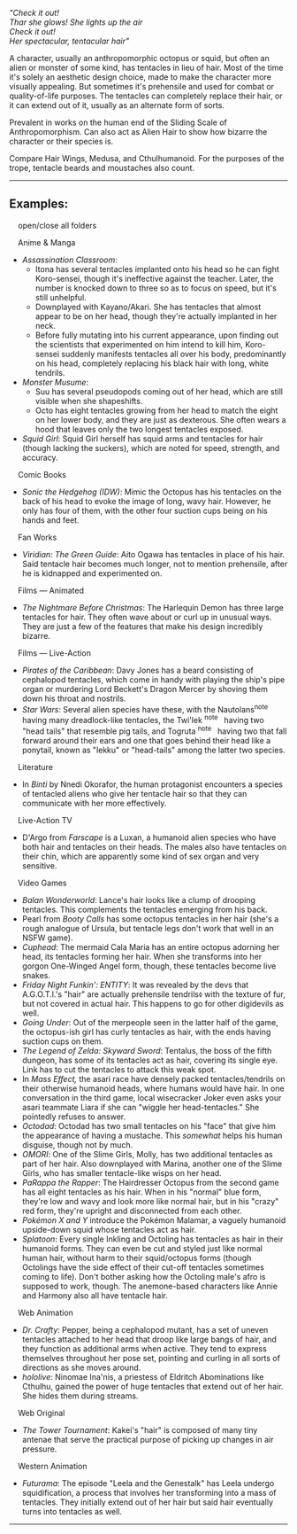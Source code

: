 _"Check it out!  
Thar she glows! She lights up the air  
Check it out!  
Her spectacular, tentacular hair"_

A character, usually an anthropomorphic octopus or squid, but often an alien or monster of some kind, has tentacles in lieu of hair. Most of the time it's solely an aesthetic design choice, made to make the character more visually appealing. But sometimes it's prehensile and used for combat or quality-of-life purposes. The tentacles can completely replace their hair, or it can extend out of it, usually as an alternate form of sorts.

Prevalent in works on the human end of the Sliding Scale of Anthropomorphism. Can also act as Alien Hair to show how bizarre the character or their species is.

Compare Hair Wings, Medusa, and Cthulhumanoid. For the purposes of the trope, tentacle beards and moustaches also count.

___

## Examples:

    open/close all folders 

    Anime & Manga 

-   _Assassination Classroom_:
    -   Itona has several tentacles implanted onto his head so he can fight Koro-sensei, though it's ineffective against the teacher. Later, the number is knocked down to three so as to focus on speed, but it's still unhelpful.
    -   Downplayed with Kayano/Akari. She has tentacles that almost appear to be on her head, though they're actually implanted in her neck.
    -   Before fully mutating into his current appearance, upon finding out the scientists that experimented on him intend to kill him, Koro-sensei suddenly manifests tentacles all over his body, predominantly on his head, completely replacing his black hair with long, white tendrils.
-   _Monster Musume_:
    -   Suu has several pseudopods coming out of her head, which are still visible when she shapeshifts.
    -   Octo has eight tentacles growing from her head to match the eight on her lower body, and they are just as dexterous. She often wears a hood that leaves only the two longest tentacles exposed.
-   _Squid Girl_: Squid Girl herself has squid arms and tentacles for hair (though lacking the suckers), which are noted for speed, strength, and accuracy.

    Comic Books 

-   _Sonic the Hedgehog (IDW)_: Mimic the Octopus has his tentacles on the back of his head to evoke the image of long, wavy hair. However, he only has four of them, with the other four suction cups being on his hands and feet.

    Fan Works 

-   _Viridian: The Green Guide_: Aito Ogawa has tentacles in place of his hair. Said tentacle hair becomes much longer, not to mention prehensile, after he is kidnapped and experimented on.

    Films — Animated 

-   _The Nightmare Before Christmas_: The Harlequin Demon has three large tentacles for hair. They often wave about or curl up in unusual ways. They are just a few of the features that make his design incredibly bizarre.

    Films — Live-Action 

-   _Pirates of the Caribbean_: Davy Jones has a beard consisting of cephalopod tentacles, which come in handy with playing the ship's pipe organ or murdering Lord Beckett's Dragon Mercer by shoving them down his throat and nostrils.
-   _Star Wars_: Several alien species have these, with the Nautolans<sup>note&nbsp;</sup>  having many dreadlock-like tentacles, the Twi'lek <sup>note&nbsp;</sup>  having two "head tails" that resemble pig tails, and Togruta <sup>note&nbsp;</sup>  having two that fall forward around their ears and one that goes behind their head like a ponytail, known as "lekku" or "head-tails" among the latter two species.

    Literature 

-   In _Binti_ by Nnedi Okorafor, the human protagonist encounters a species of tentacled aliens who give her tentacle hair so that they can communicate with her more effectively.

    Live-Action TV 

-   D'Argo from _Farscape_ is a Luxan, a humanoid alien species who have both hair and tentacles on their heads. The males also have tentacles on their chin, which are apparently some kind of sex organ and very sensitive.

    Video Games 

-   _Balan Wonderworld_: Lance's hair looks like a clump of drooping tentacles. This complements the tentacles emerging from his back.
-   Pearl from _Booty Calls_ has some octopus tentacles in her hair (she's a rough analogue of Ursula, but tentacle legs don't work that well in an NSFW game).
-   _Cuphead_: The mermaid Cala Maria has an entire octopus adorning her head, its tentacles forming her hair. When she transforms into her gorgon One-Winged Angel form, though, these tentacles become live snakes.
-   _Friday Night Funkin': ENTITY_: It was revealed by the devs that A.G.O.T.I.'s "hair" are actually prehensile tendrils<small>◊</small> with the texture of fur, but not covered in actual hair. This happens to go for other digidevils as well.
-   _Going Under_: Out of the merpeople seen in the latter half of the game, the octopus-ish girl has curly tentacles as hair, with the ends having suction cups on them.
-   _The Legend of Zelda: Skyward Sword_: Tentalus, the boss of the fifth dungeon, has some of its tentacles act as hair, covering its single eye. Link has to cut the tentacles to attack this weak spot.
-   In _Mass Effect,_ the asari race have densely packed tentacles/tendrils on their otherwise humanoid heads, where humans would have hair. In one conversation in the third game, local wisecracker Joker even asks your asari teammate Liara if she can "wiggle her head-tentacles." She pointedly refuses to answer.
-   _Octodad_: Octodad has two small tentacles on his "face" that give him the appearance of having a mustache. This _somewhat_ helps his human disguise, though not by much.
-   _OMORI_: One of the Slime Girls, Molly, has two additional tentacles as part of her hair. Also downplayed with Marina, another one of the Slime Girls, who has smaller tentacle-like wisps on her head.
-   _PaRappa the Rapper_: The Hairdresser Octopus from the second game has all eight tentacles as his hair. When in his "normal" blue form, they're low and wavy and look more like normal hair, but in his "crazy" red form, they're upright and disconnected from each other.
-   _Pokémon X and Y_ introduce the Pokémon Malamar, a vaguely humanoid upside-down squid whose tentacles act as hair.
-   _Splatoon_: Every single Inkling and Octoling has tentacles as hair in their humanoid forms. They can even be cut and styled just like normal human hair, without harm to their squid/octopus forms (though Octolings have the side effect of their cut-off tentacles sometimes coming to life). Don't bother asking how the Octoling male's afro is supposed to work, though. The anemone-based characters like Annie and Harmony also all have tentacle hair.

    Web Animation 

-   _Dr. Crafty_: Pepper, being a cephalopod mutant, has a set of uneven tentacles attached to her head that droop like large bangs of hair, and they function as additional arms when active. They tend to express themselves throughout her pose set, pointing and curling in all sorts of directions as she moves around.
-   _hololive_: Ninomae Ina'nis, a priestess of Eldritch Abominations like Cthulhu, gained the power of huge tentacles that extend out of her hair. She hides them during streams.

    Web Original 

-   _The Tower Tournament_: Kakei's "hair" is composed of many tiny antenae that serve the practical purpose of picking up changes in air pressure.

    Western Animation 

-   _Futurama_: The episode "Leela and the Genestalk" has Leela undergo squidification, a process that involves her transforming into a mass of tentacles. They initially extend out of her hair but said hair eventually turns into tentacles as well.

___